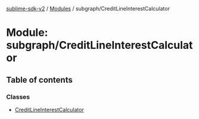 [sublime-sdk-v2](../README.md) / [Modules](../modules.md) / subgraph/CreditLineInterestCalculator

# Module: subgraph/CreditLineInterestCalculator

## Table of contents

### Classes

- [CreditLineInterestCalculator](../classes/subgraph_CreditLineInterestCalculator.CreditLineInterestCalculator.md)
